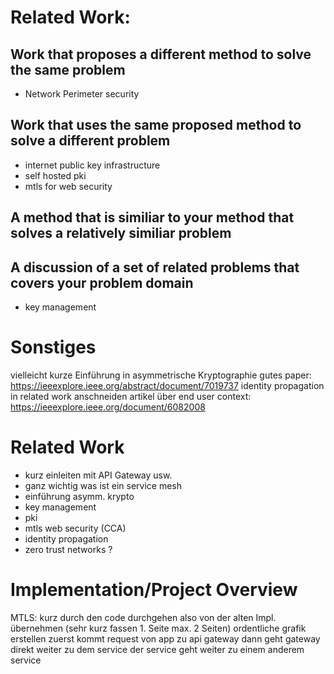 # Related Work:

## Work that proposes a different method to solve the same problem
- Network Perimeter security

## Work that uses the same proposed method to solve a different problem
- internet public key infrastructure
- self hosted pki
- mtls for web security

## A method that is similiar to your method that solves a relatively similiar problem

## A discussion of a set of related problems that covers your problem domain
- key management

# Sonstiges
vielleicht kurze Einführung in asymmetrische Kryptographie
gutes paper: https://ieeexplore.ieee.org/abstract/document/7019737
identity propagation in related work anschneiden
artikel über end user context: https://ieeexplore.ieee.org/document/6082008

# Related Work
- kurz einleiten mit API Gateway usw. 
- ganz wichtig was ist ein service mesh
- einführung asymm. krypto
- key management
- pki 
- mtls web security (CCA)
- identity propagation
- zero trust networks ?

# Implementation/Project Overview
MTLS:
kurz durch den code durchgehen also von der alten Impl. übernehmen (sehr kurz fassen 1. Seite max. 2 Seiten)
ordentliche grafik erstellen 
zuerst kommt request von app zu api gateway
dann geht gateway direkt weiter zu dem service 
der service geht weiter zu einem anderem service 

